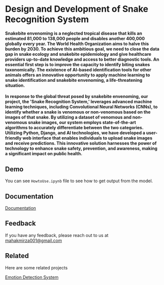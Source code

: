 
# Design and Development of Snake Recognition System

#### Snakebite envenoming is a neglected tropical disease that kills an estimated 81,000 to 138,000 people and disables another 400,000 globally every year. The World Health Organization aims to halve this burden by 2030. To achieve this ambitious goal, we need to close the data gap in snake ecology and snakebite epidemiology and give healthcare providers up-to-date knowledge and access to better diagnostic tools. An essential first step is to improve the capacity to identify biting snakes taxonomically. The existence of AI-based identification tools for other animals offers an innovative opportunity to apply machine learning to snake identification and snakebite envenoming, a life-threatening situation.                                                                                                                           

#### In response to the global threat posed by snakebite envenoming, our project, the 'Snake Recognition System,' leverages advanced machine learning techniques, including Convolutional Neural Networks (CNNs), to identify whether a snake is venomous or non-venomous based on the images of that snake. By utilizing a dataset of venomous and non-venomous snake images, our system employs state-of-the-art algorithms to accurately differentiate between the two categories. Utilizing Python, Django, and AI technologies, we have developed a user-friendly web interface that enables individuals to upload snake images and receive predictions. This innovative solution harnesses the power of technology to enhance snake safety, prevention, and awareness, making a significant impact on public health.


## Demo

You can see `HowtoUse.ipynb` file to see how to get output from the model.


## Documentation

[Documentation](https://github.com/Mahak001/Snake-Recognition-System/tree/main/SnakeRecognitionSystem-main/Documentation)

## Feedback

If you have any feedback, please reach out to us at mahakmirza001@gmail.com


## Related

Here are some related projects

[Emotion Detection System](https://github.com/Mahak001/Emotion-Recognition-System)

